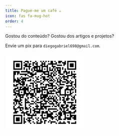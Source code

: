 ```yaml
---
title: Pague-me um café ☕️
icon: fas fa-mug-hot
order: 4
---
```


Gostou do conteúdo? Gostou dos artigos e projetos?

Envie um pix para `diegogabriel698@gmail.com`.

<img src="/assets/img/pix.jpg" alt="QRCode da chave pix" style="width:50%">